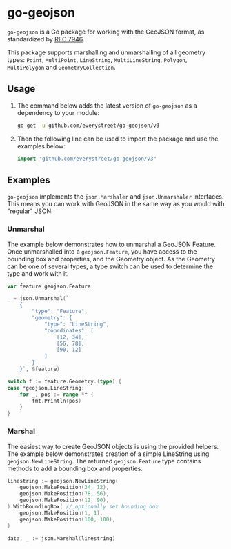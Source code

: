 # go-geojson

`go-geojson` is a Go package for working with the GeoJSON format, as standardized by [RFC 7946](https://tools.ietf.org/html/rfc7946).

This package supports marshalling and unmarshalling of all geometry types: `Point`, `MultiPoint`, `LineString`, `MultiLineString`, `Polygon`, `MultiPolygon` and `GeometryCollection`.

## Usage

1. The command below adds the latest version of `go-geojson` as a dependency to your module:

    ```bash
    go get -u github.com/everystreet/go-geojson/v3
    ```

2. Then the following line can be used to import the package and use the examples below:

    ```go
    import "github.com/everystreet/go-geojson/v3"
    ```

## Examples

`go-geojson` implements the `json.Marshaler` and `json.Unmarshaler` interfaces. This means you can work with GeoJSON in the same way as you would with "regular" JSON.

### Unmarshal

The example below demonstrates how to unmarshal a GeoJSON Feature. Once unmarshalled into a `geojson.Feature`, you have access to the bounding box and properties, and the Geometry object. As the Geometry can be one of several types, a type switch can be used to determine the type and work with it.

```go
var feature geojson.Feature

_ = json.Unmarshal(`
    {
        "type": "Feature",
        "geometry": {
            "type": "LineString",
            "coordinates": [
                [12, 34],
                [56, 78],
                [90, 12]
            ]
        }
    }`, &feature)

switch f := feature.Geometry.(type) {
case *geojson.LineString:
    for _, pos := range *f {
        fmt.Println(pos)
    }
}
```

### Marshal

The easiest way to create GeoJSON objects is using the provided helpers. The example below demonstrates creation of a simple LineString using `geojson.NewLineString`. The returned `geojson.Feature` type contains methods to add a bounding box and properties.

```go
linestring := geojson.NewLineString(
    geojson.MakePosition(34, 12),
    geojson.MakePosition(78, 56),
    geojson.MakePosition(12, 90),
).WithBoundingBox( // optionally set bounding box
    geojson.MakePosition(1, 1),
    geojson.MakePosition(100, 100),
)

data, _ := json.Marshal(linestring)
```
